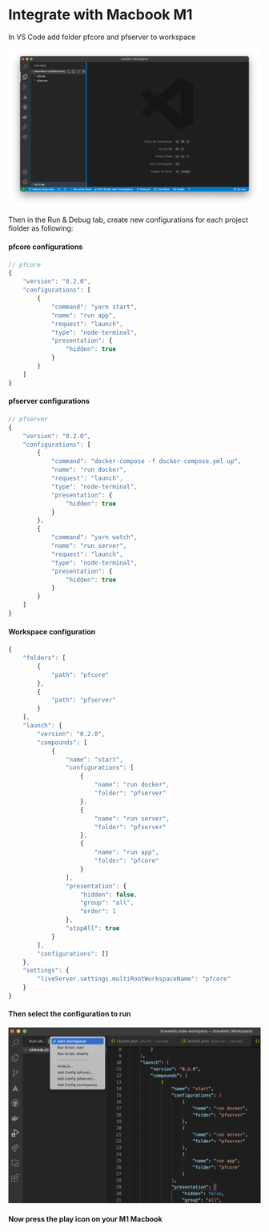 # Integrate with Macbook M1

In VS Code add folder pfcore and pfserver to workspace

![](<../../.gitbook/assets/Screen Shot 2021-11-03 at 16.30.15.png>)

Then in the Run & Debug tab, create new configurations for each project fiolder as following:

#### pfcore configurations

```javascript
// pfcore
{
    "version": "0.2.0",
    "configurations": [
        {
            "command": "yarn start",
            "name": "run app",
            "request": "launch",
            "type": "node-terminal",
            "presentation": {
                "hidden": true
            }
        }
    ]
}
```

#### pfserver configurations

```javascript
// pfserver
{
    "version": "0.2.0",
    "configurations": [
        {
            "command": "docker-compose -f docker-compose.yml up",
            "name": "run docker",
            "request": "launch",
            "type": "node-terminal",
            "presentation": {
                "hidden": true
            }
        },
        {
            "command": "yarn watch",
            "name": "run server",
            "request": "launch",
            "type": "node-terminal",
            "presentation": {
                "hidden": true
            }
        }
    ]
}
```

#### Workspace configuration

```javascript
{
    "folders": [
        {
            "path": "pfcore"
        },
        {
            "path": "pfserver"
        }
    ],
    "launch": {
        "version": "0.2.0",
        "compounds": [
            {
                "name": "start",
                "configurations": [
                    {
                        "name": "run docker",
                        "folder": "pfserver"
                    },
                    {
                        "name": "run server",
                        "folder": "pfserver"
                    },
                    {
                        "name": "run app",
                        "folder": "pfcore"
                    }
                ],
                "presentation": {
                    "hidden": false,
                    "group": "all",
                    "order": 1
                },
                "stopAll": true
            }
        ],
        "configurations": []
    },
    "settings": {
        "liveServer.settings.multiRootWorkspaceName": "pfcore"
    }
}

```

#### Then select the configuration to run

![](<../../.gitbook/assets/Screen Shot 2021-11-03 at 16.49.01.png>)

#### Now press the play icon on your M1 Macbook

